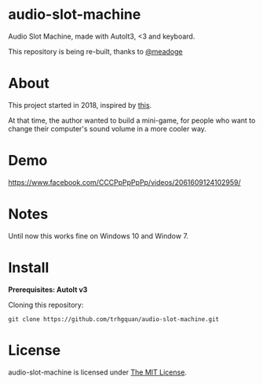 # audio-slot-machine
Audio Slot Machine, made with AutoIt3, <3 and keyboard.

This repository is being re-built, thanks to [@meadoge](https://github.com/meadoge)

# About
This project started in 2018, inspired by [this](https://www.reddit.com/r/ProgrammerHumor/comments/6fmq09/a_simple_graphical_volume_control/).

At that time, the author wanted to build a mini-game, for people who want to change their computer's sound volume in a more cooler way.

# Demo
https://www.facebook.com/CCCPpPpPpPp/videos/2061609124102959/

# Notes
Until now this works fine on Windows 10 and Window 7.

# Install
**Prerequisites: AutoIt v3**

Cloning this repository:
```
git clone https://github.com/trhgquan/audio-slot-machine.git
```

# License
audio-slot-machine is licensed under [The MIT License](https://github.com/trhgquan/audio-slot-machine/blob/community/LICENSE).

